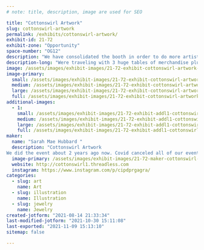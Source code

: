 ```yaml
---
# note: title, description, image are used for SEO

title: "Cottonswirl Artwork"
slug: cottonswirl-artwork
permalink: /exhibits/cottonswirl-artwork/
exhibit-id: 21-72
exhibit-zone: "Opportunity"
space-number: "OG12"
description: "We have consolidated the booth in order to do more artist alley type events. 6 - 8 ft table top."
description-long: "Were traveling with 3 huge tables of merchandise plus the computer and printer for the Chibi Character Creator for the kids. Added a new table top grid system so that all the sellable merchandise is displayed on one table and the computer can still be in the front and printer under the table. "
image: /assets/images/exhibit-images/21-72-exhibit-cottonswirl-artwork-inbound8646068267897068735-large.jpg
image-primary: 
  small: /assets/images/exhibit-images/21-72-exhibit-cottonswirl-artwork-inbound8646068267897068735-small.jpg
  medium: /assets/images/exhibit-images/21-72-exhibit-cottonswirl-artwork-inbound8646068267897068735-medium.jpg
  large: /assets/images/exhibit-images/21-72-exhibit-cottonswirl-artwork-inbound8646068267897068735-large.jpg
  full: /assets/images/exhibit-images/21-72-exhibit-cottonswirl-artwork-inbound8646068267897068735-full.jpg
additional-images: 
  - 1:
    small: /assets/images/exhibit-images/21-72-exhibit-addl1-cottonswirl-artwork-inbound1826521683776095611-small.jpg
    medium: /assets/images/exhibit-images/21-72-exhibit-addl1-cottonswirl-artwork-inbound1826521683776095611-medium.jpg
    large: /assets/images/exhibit-images/21-72-exhibit-addl1-cottonswirl-artwork-inbound1826521683776095611-large.jpg
    full: /assets/images/exhibit-images/21-72-exhibit-addl1-cottonswirl-artwork-inbound1826521683776095611-full.jpg
maker: 
  name: "Sarah Mae Hubbard "
  description: "Cottonswirl Artwork 
We did the event about 2 years ago now. Covid canceled all of our events last year. "
  image-primary: /assets/images/exhibit-images/21-72-maker-cottonswirl-artwork-inbound7669752927635406663-medium.jpg
  website: http://cottonswirl1.threadless.com
  instagram: https://www.instagram.com/p/cipdprgagra/
categories: 
  - slug: art
    name: Art
  - slug: illustration
    name: Illustration
  - slug: jewelry
    name: Jewelry
created-jotform: "2021-08-14 21:33:34"
last-modified-jotform: "2021-10-30 15:11:08"
last-exported: "2021-11-09 15:13:10"
sitemap: false

---
```

